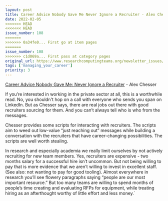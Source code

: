 ```yaml
---
layout: post
title: Career Advice Nobody Gave Me Never Ignore a Recruiter - Alex Chesser
date: 2022-02-05
<<<<<<< HEAD
<<<<<<< HEAD
issue_number: 108
=======
>>>>>>> 0a34fe0... First go at item pages
=======
issue_number: 108
>>>>>>> c1d069a... First pass at category pages
original_url: https://www.researchcomputingteams.org/newsletter_issues/0108
tags: ['managing_your_career']
priority: 3
---
```


<!-- markdownlint-disable MD033 -->
<!-- markdownlint-disable MD041 -->
<!-- markdownlint-disable MD049 -->

[Career Advice Nobody Gave Me: Never Ignore a Recruiter](https://index.medium.com/career-advice-nobody-gave-me-never-ignore-a-recruiter-4474eac9556) - Alex Chesser

If you’re interested in working in the private sector at all, this is a worthwhile read.  No, you shouldn't hop on a call with everyone who sends you span on LinkedIn.  But as Chesser says, there are real jobs out there with good recruiters sourcing for them.  And you can’t always tell who is who from the messages.

Chesser provides some scripts for interacting with recruiters.  The scripts aim to weed out low-value “just reaching out” messages while building a conversation with the recruiters that have career-changing possibilities.  The scripts are well worth stealing.

In research and especially academia we really limit ourselves by not actively recruiting for new team members.  Yes, recruiters are expensive - two months salary for a successful hire isn’t uncommon.  But not being willing to pay that is more evidence that we aren’t willing to invest in excellent staff.   (See also: not wanting to pay for good tooling).  Almost everywhere in research you’ll see flowery paragraphs saying “people are our most important resource.”  But too many teams are willing to spend months of people’s time creating and evaluating RFPs for equipment, while treating hiring as an afterthought worthy of little effort and less money.`
